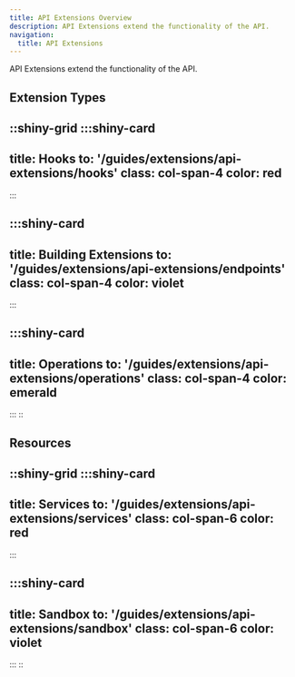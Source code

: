 ```yaml
---
title: API Extensions Overview
description: API Extensions extend the functionality of the API.
navigation:
  title: API Extensions
---
```


API Extensions extend the functionality of the API.

## Extension Types

::shiny-grid
  :::shiny-card
  ---
  title: Hooks
  to: '/guides/extensions/api-extensions/hooks'
  class: col-span-4
  color: red
  ---
  :::
  
  :::shiny-card
  ---
  title: Building Extensions
  to: '/guides/extensions/api-extensions/endpoints'
  class: col-span-4
  color: violet
  ---
  :::
  
  :::shiny-card
  ---
  title: Operations
  to: '/guides/extensions/api-extensions/operations'
  class: col-span-4
  color: emerald
  ---
  :::
::

## Resources

::shiny-grid
  :::shiny-card
  ---
  title: Services
  to: '/guides/extensions/api-extensions/services'
  class: col-span-6
  color: red
  ---
  :::
  
  :::shiny-card
  ---
  title: Sandbox
  to: '/guides/extensions/api-extensions/sandbox'
  class: col-span-6
  color: violet
  ---
  :::
::
